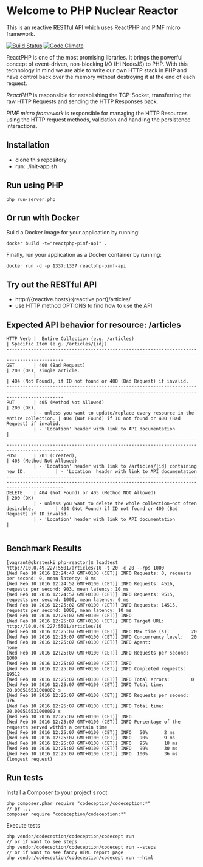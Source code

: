 # Welcome to PHP Nuclear Reactor 
This is an reactive RESTful API which uses ReactPHP and PIMF micro framework. 

[![Build Status](https://travis-ci.org/gjerokrsteski/reactphp-pimf.svg?branch=master)](https://travis-ci.org/gjerokrsteski/reactphp-pimf)
[![Code Climate](https://codeclimate.com/github/gjerokrsteski/reactphp-pimf/badges/gpa.svg)](https://codeclimate.com/github/gjerokrsteski/reactphp-pimf)


ReactPHP is one of the most promising libraries. It brings the powerful concept of event-driven, non-blocking I/O 
(Hi NodeJS) to PHP. With this technology in mind we are able to write our own HTTP stack in PHP and have control back 
over the memory without destroying it at the end of each request. 

*ReactPHP* is responsible for establishing the TCP-Socket, transferring the raw HTTP Requests and sending the HTTP Responses back.

*PIMF micro framework* is responsible for managing the HTTP Resources using the HTTP request methods, validation and handling the persistence interactions.

## Installation
- clone this repository
- run: ./init-app.sh

## Run using PHP

    php run-server.php

## Or run with Docker

Build a Docker image for your application by running:
    
    docker build -t="reactphp-pimf-api" .
    
Finally, run your application as a Docker container by running:

    docker run -d -p 1337:1337 reactphp-pimf-api
   

## Try out the RESTful API
- http://{reactive.hosts}:{reactive.port}/articles/
- use HTTP method OPTIONS to find how to use the API


## Expected API behavior for resource: /articles
```
HTTP Verb |  Entire Collection (e.g. /articles)                                          | Specific Item (e.g. /articles/{id})
-----------------------------------------------------------------------------------------------------------------------------------------------------------------
GET       | 400 (Bad Request)                                                            | 200 (OK), single article.
          |                                                                              | 404 (Not Found), if ID not found or 400 (Bad Request) if invalid.
-----------------------------------------------------------------------------------------------------------------------------------------------------------------
PUT       | 405 (Method Not Allowed)                                                     | 200 (OK),
          | - unless you want to update/replace every resource in the entire collection. | 404 (Not Found) if ID not found or 400 (Bad Request) if invalid.
          | - 'Location' header with link to API documentation                           |
-----------------------------------------------------------------------------------------------------------------------------------------------------------------
POST      | 201 (Created),                                                               | 405 (Method Not Allowed)
          | - 'Location' header with link to /articles/{id} containing new ID.           | - 'Location' header with link to API documentation
-----------------------------------------------------------------------------------------------------------------------------------------------------------------
DELETE    | 404 (Not Found) or 405 (Method NOt Allowed)                                  | 200 (OK)
          | - unless you want to delete the whole collection—not often desirable.        | 404 (Not Found) if ID not found or 400 (Bad Request) if ID invalid.
          | - 'Location' header with link to API documentation                           |


```

## Benchmark Results
    
    [vagrant@gkrsteski php-reactor]$ loadtest http://10.0.49.227:5501/articles/10 -t 20 -c 20 --rps 1000
    [Wed Feb 10 2016 12:24:47 GMT+0100 (CET)] INFO Requests: 0, requests per second: 0, mean latency: 0 ms
    [Wed Feb 10 2016 12:24:52 GMT+0100 (CET)] INFO Requests: 4516, requests per second: 903, mean latency: 10 ms
    [Wed Feb 10 2016 12:24:57 GMT+0100 (CET)] INFO Requests: 9515, requests per second: 1000, mean latency: 0 ms
    [Wed Feb 10 2016 12:25:02 GMT+0100 (CET)] INFO Requests: 14515, requests per second: 1000, mean latency: 10 ms
    [Wed Feb 10 2016 12:25:07 GMT+0100 (CET)] INFO
    [Wed Feb 10 2016 12:25:07 GMT+0100 (CET)] INFO Target URL:          http://10.0.49.227:5501/articles/10
    [Wed Feb 10 2016 12:25:07 GMT+0100 (CET)] INFO Max time (s):        20
    [Wed Feb 10 2016 12:25:07 GMT+0100 (CET)] INFO Concurrency level:   20
    [Wed Feb 10 2016 12:25:07 GMT+0100 (CET)] INFO Agent:               none
    [Wed Feb 10 2016 12:25:07 GMT+0100 (CET)] INFO Requests per second: 1000
    [Wed Feb 10 2016 12:25:07 GMT+0100 (CET)] INFO
    [Wed Feb 10 2016 12:25:07 GMT+0100 (CET)] INFO Completed requests:  19512
    [Wed Feb 10 2016 12:25:07 GMT+0100 (CET)] INFO Total errors:        0
    [Wed Feb 10 2016 12:25:07 GMT+0100 (CET)] INFO Total time:          20.000516531000002 s
    [Wed Feb 10 2016 12:25:07 GMT+0100 (CET)] INFO Requests per second: 976
    [Wed Feb 10 2016 12:25:07 GMT+0100 (CET)] INFO Total time:          20.000516531000002 s
    [Wed Feb 10 2016 12:25:07 GMT+0100 (CET)] INFO
    [Wed Feb 10 2016 12:25:07 GMT+0100 (CET)] INFO Percentage of the requests served within a certain time
    [Wed Feb 10 2016 12:25:07 GMT+0100 (CET)] INFO   50%      2 ms
    [Wed Feb 10 2016 12:25:07 GMT+0100 (CET)] INFO   90%      9 ms
    [Wed Feb 10 2016 12:25:07 GMT+0100 (CET)] INFO   95%      18 ms
    [Wed Feb 10 2016 12:25:07 GMT+0100 (CET)] INFO   99%      30 ms
    [Wed Feb 10 2016 12:25:07 GMT+0100 (CET)] INFO  100%      36 ms (longest request)


## Run tests
Install a Composer to your project's root

    php composer.phar require "codeception/codeception:*"
    // or ...
    composer require "codeception/codeception:*"
    
Execute tests
    
    php vendor/codeception/codeception/codecept run
    // or if want to see steps ...
    php vendor/codeception/codeception/codecept run --steps
    // or if want to see fancy HTML report page
    php vendor/codeception/codeception/codecept run --html
